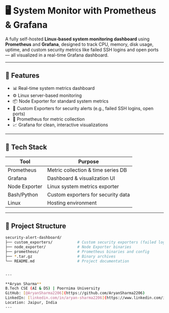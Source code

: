# 🖥️ System Monitor with Prometheus & Grafana

A fully self-hosted **Linux-based system monitoring dashboard** using **Prometheus** and **Grafana**, designed to track CPU, memory, disk usage, uptime, and custom security metrics like failed SSH logins and open ports — all visualized in a real-time Grafana dashboard.

---

## 🚀 Features

- 📊 Real-time system metrics dashboard  
- ⚙️ Linux server-based monitoring  
- 📦 Node Exporter for standard system metrics  
- 🔐 Custom Exporters for security alerts (e.g., failed SSH logins, open ports)  
- 🧠 Prometheus for metric collection  
- 📈 Grafana for clean, interactive visualizations  

---

## 🧩 Tech Stack

| Tool          | Purpose                             |
|---------------|-------------------------------------|
| Prometheus    | Metric collection & time series DB  |
| Grafana       | Dashboard & visualization UI        |
| Node Exporter | Linux system metrics exporter       |
| Bash/Python   | Custom exporters for security data  |
| Linux         | Hosting environment                 |

---

## 📁 Project Structure

```bash
security-alert-dashboard/
├── custom_exporters/           # Custom security exporters (failed logins, open ports)
├── node_exporter/              # Node Exporter binaries
├── prometheus/                 # Prometheus binaries and config
├── *.tar.gz                    # Binary archives
└── README.md                   # Project documentation


---

**Aryan Sharma**  
B.Tech CSE (AI & DS) | Poornima University  
GitHub: [@AryanSharma2206](https://github.com/AryanSharma2206)  
LinkedIn: [linkedin.com/in/aryan-sharma2206](https://www.linkedin.com/in/aryan-sharma-a2a240353/)  
Location: Jaipur, India
---

